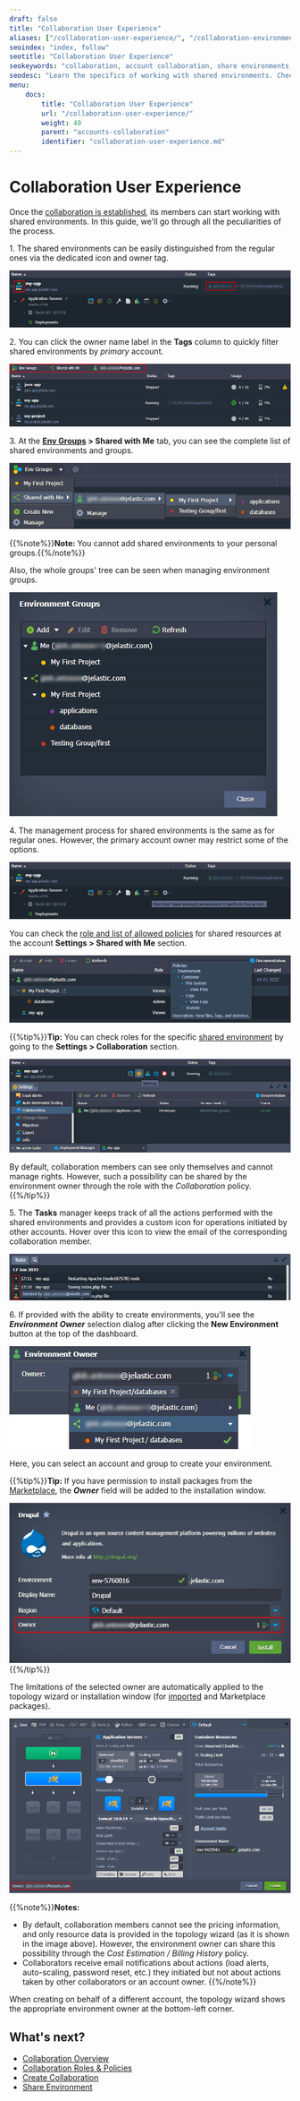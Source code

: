 ```yaml
---
draft: false
title: "Collaboration User Experience"
aliases: ["/collaboration-user-experience/", "/collaboration-environments/", "/collaboration-environments-deprecated/"]
seoindex: "index, follow"
seotitle: "Collaboration User Experience"
seokeywords: "collaboration, account collaboration, share environments, collaboration user experience, collaboration management, working in collaboration, manage shared environments"
seodesc: "Learn the specifics of working with shared environments. Check allowed actions, view other collaborator tasks, and create environments and packages at another account."
menu:
    docs:
        title: "Collaboration User Experience"
        url: "/collaboration-user-experience/"
        weight: 40
        parent: "accounts-collaboration"
        identifier: "collaboration-user-experience.md"
---
```


# Collaboration User Experience

Once the [collaboration is established](/collaboration-create/), its members can start working with shared environments. In this guide, we'll go through all the peculiarities of the process.

1\. The shared environments can be easily distinguished from the regular ones via the dedicated icon and owner tag.

![shared environment](01-shared-environment.png)

2\. You can click the owner name label in the **Tags** column to quickly filter shared environments by *primary* account.

![environments filtered by owner](02-environments-filtered-by-owner.png)

3\. At the **[Env Groups](/environment-groups/) > Shared with Me** tab, you can see the complete list of shared environments and groups.

![shared environment groups](03-shared-environment-groups.png)

{{%note%}}**Note:** You cannot add shared environments to your personal groups.{{%/note%}}

Also, the whole groups' tree can be seen when managing environment groups.

![managing environment groups](04-managing-environment-groups.png)

4\. The management process for shared environments is the same as for regular ones. However, the primary account owner may restrict some of the options.

![restricted action for shared environment](05-restricted-action-for-shared-environment.png)

You can check the [role and list of allowed policies](/collaboration-roles-policies/) for shared resources at the account **Settings > Shared with Me** section.

![shared roles and policies](06-shared-roles-and-policies.png)

{{%tip%}}**Tip:** You can check roles for the specific [shared environment](/share-environment/) by going to the **Settings > Collaboration** section.

![environment collaboration settings](07-environment-collaboration-settings.png)

By default, collaboration members can see only themselves and cannot manage rights. However, such a possibility can be shared by the environment owner through the role with the  *Collaboration* policy.{{%/tip%}}

5\. The **Tasks** manager keeps track of all the actions performed with the shared environments and provides a custom icon for operations initiated by other accounts. Hover over this icon to view the email of the corresponding collaboration member.

![collaboration actions in tasks](08-collaboration-actions-in-tasks.png)

6\. If provided with the ability to create environments, you'll see the ***Environment Owner*** selection dialog after clicking the **New Environment** button at the top of the dashboard.

![select new environment owner](09-select-new-environment-owner.png)

Here, you can select an account and group to create your environment.

{{%tip%}}**Tip:** If you have permission to install packages from the [Marketplace](/marketplace/), the ***Owner*** field will be added to the installation window.

![marketplace package owner](10-marketplace-package-owner.png)
{{%/tip%}}

The limitations of the selected owner are automatically applied to the topology wizard or installation window (for [imported](/environment-import/) and Marketplace packages).

![environment owner in wizard](11-environment-owner-in-wizard.png)

{{%note%}}**Notes:**

- By default, collaboration members cannot see the pricing information, and only resource data is provided in the topology wizard (as it is shown in the image above). However, the environment owner can share this possibility through the *Cost Estimation / Billing History* policy.
- Collaborators receive email notifications about actions (load alerts, auto-scaling, password reset, etc.) they initiated but not about actions taken by other collaborators or an account owner.
{{%/note%}}

When creating on behalf of a different account, the topology wizard shows the appropriate environment owner at the bottom-left corner.


## What's next?

- [Collaboration Overview](/account-collaboration/)
- [Collaboration Roles & Policies](/collaboration-roles-policies/)
- [Create Collaboration](/collaboration-create/)
- [Share Environment](/share-environment/)